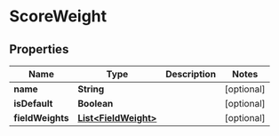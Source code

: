 
# ScoreWeight

## Properties
Name | Type | Description | Notes
------------ | ------------- | ------------- | -------------
**name** | **String** |  |  [optional]
**isDefault** | **Boolean** |  |  [optional]
**fieldWeights** | [**List&lt;FieldWeight&gt;**](FieldWeight.md) |  |  [optional]



